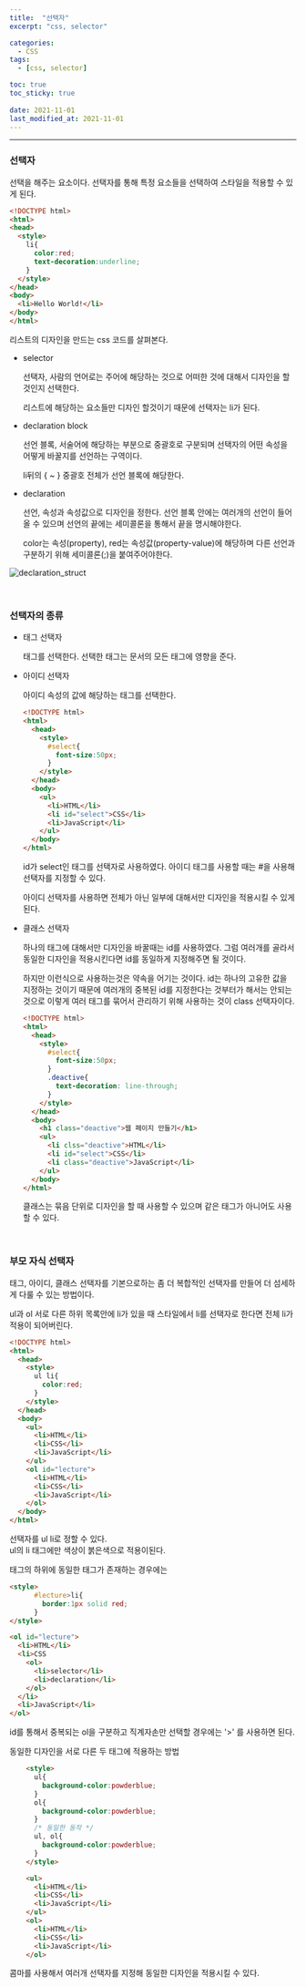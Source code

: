 ```yaml
---
title:  "선택자"
excerpt: "css, selector"

categories:
  - CSS
tags:
  - [css, selector]

toc: true
toc_sticky: true
 
date: 2021-11-01 
last_modified_at: 2021-11-01
---  
```


***

### 선택자

선택을 해주는 요소이다. 선택자를 통해 특정 요소들을 선택하여 스타일을 적용할 수 있게 된다.

```html
<!DOCTYPE html>
<html>
<head>
  <style>
    li{
      color:red;
      text-decoration:underline;
    }
  </style>
</head>
<body>
  <li>Hello World!</li>
</body>
</html>
```

리스트의 디자인을 만드는 css 코드를 살펴본다.  

* selector

  선택자, 사람의 언어로는 주어에 해당하는 것으로 어떠한 것에 대해서 디자인을 할것인지 선택한다.  

  리스트에 해당하는 요소들만 디자인 할것이기 때문에 선택자는 li가 된다.  

* declaration block  

  선언 블록, 서술어에 해당하는 부분으로 중괄호로 구분되며 선택자의 어떤 속성을 어떻게 바꿀지를 선언하는 구역이다.  

  li뒤의 { ~ } 중괄호 전체가 선언 블록에 해당한다.  

* declaration  

  선언, 속성과 속성값으로 디자인을 정한다. 선언 블록 안에는 여러개의 선언이 들어올 수 있으며 선언의 끝에는 세미콜론을 통해서 끝을 명시해야한다.  

  color는 속성(property), red는 속성값(property-value)에 해당하며 다른 선언과 구분하기 위해 세미콜론(;)을 붙여주어야한다.  

<img src="/assets/images/20211101_Posting/struct.png" alt="declaration_struct"><br>

<br>

### 선택자의 종류  

* 태그 선택자  
  
  태그를 선택한다. 선택한 태그는 문서의 모든 태그에 영향을 준다.  

* 아이디 선택자  

  아이디 속성의 값에 해당하는 태그를 선택한다.   

  ```html
  <!DOCTYPE html>
  <html>
    <head>
      <style>
        #select{
          font-size:50px;
        }
      </style>
    </head>
    <body>
      <ul>
        <li>HTML</li>
        <li id="select">CSS</li>
        <li>JavaScript</li>
      </ul>
    </body>
  </html>
  ```

  id가 select인 태그를 선택자로 사용하였다. 아이디 태그를 사용할 때는 #을 사용해 선택자를 지정할 수 있다.  
  
  아이디 선택자를 사용하면 전체가 아닌 일부에 대해서만 디자인을 적용시킬 수 있게 된다.   

* 클래스 선택자  

  하나의 태그에 대해서만 디자인을 바꿀때는 id를 사용하였다. 그럼 여러개를 골라서 동일한 디자인을 적용시킨다면 id를 동일하게 지정해주면 될 것이다. 

  하지만 이런식으로 사용하는것은 약속을 어기는 것이다. id는 하나의 고유한 값을 지정하는 것이기 때문에 여러개의 중복된 id를 지정한다는 것부터가 해서는 안되는 것으로 이렇게 여러 태그를 묶어서 관리하기 위해 사용하는 것이 class 선택자이다.  

  ```html
  <!DOCTYPE html>
  <html>
    <head>
      <style>
        #select{
          font-size:50px;
        }
        .deactive{
          text-decoration: line-through;
        }
      </style>
    </head>
    <body>
      <h1 class="deactive">웹 페이지 만들기</h1>
      <ul>
        <li clss="deactive">HTML</li>
        <li id="select">CSS</li>
        <li class="deactive">JavaScript</li>
      </ul>
    </body>
  </html>
  ```

  클래스는 묶음 단위로 디자인을 할 때 사용할 수 있으며 같은 태그가 아니어도 사용할 수 있다.

<br>

### 부모 자식 선택자  

태그, 아이디, 클래스 선택자를 기본으로하는 좀 더 복합적인 선택자를 만들어 더 섬세하게 다룰 수 있는 방법이다.  


ul과 ol 서로 다른 하위 목록안에 li가 있을 때 스타일에서 li를 선택자로 한다면 전체 li가 적용이 되어버린다.  

```html
<!DOCTYPE html>
<html>
  <head>
    <style>
      ul li{
        color:red;
      }
    </style>
  </head>
  <body>
    <ul>
      <li>HTML</li>
      <li>CSS</li>
      <li>JavaScript</li>
    </ul>
    <ol id="lecture">
      <li>HTML</li>
      <li>CSS</li>
      <li>JavaScript</li>
    </ol>
  </body>
</html>
```
선택자를 ul li로 정할 수 있다.  
ul의 li 태그에만 색상이 붉은색으로 적용이된다.  

태그의 하위에 동일한 태그가 존재하는 경우에는

```html
<style>
      #lecture>li{
        border:1px solid red;
      }
</style>

<ol id="lecture">
  <li>HTML</li>
  <li>CSS
    <ol>
      <li>selector</li>
      <li>declaration</li>
    </ol>
  </li>
  <li>JavaScript</li>
</ol>
```

id를 통해서 중복되는 ol을 구분하고 직계자손만 선택할 경우에는 '>' 를 사용하면 된다.  

동일한 디자인을 서로 다른 두 태그에 적용하는 방법  

```html
    <style>
      ul{
        background-color:powderblue;
      }
      ol{
        background-color:powderblue;
      }
      /* 동일한 동작 */
      ul, ol{
        background-color:powderblue;
      }
    </style>

    <ul>
      <li>HTML</li>
      <li>CSS</li>
      <li>JavaScript</li>
    </ul>
    <ol>
      <li>HTML</li>
      <li>CSS</li>
      <li>JavaScript</li>
    </ol>
```

콤마를 사용해서 여러개 선택자를 지정해 동일한 디자인을 적용시킬 수 있다.  